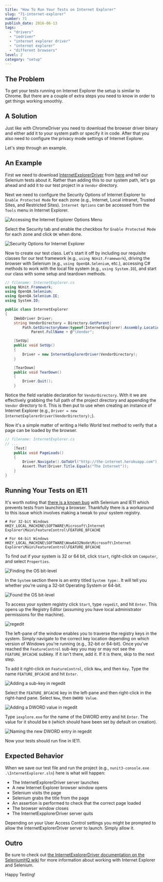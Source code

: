 ```yaml
---
title: "How To Run Your Tests on Internet Explorer"
slug: "71-internet-explorer"
number: 71
publish_date: 2016-06-13
tags:
  - "drivers"
  - "iedriver"
  - "internet explorer driver"
  - "internet explorer"
  - "different browsers"
level: 2
category: "setup"
---
```


## The Problem

To get your tests running on Internet Explorer the setup is similar to Chrome. But there are a couple of extra steps you need to know in order to get things working smoothly.

## A Solution

Just like with ChromeDriver you need to download the browser driver binary and either add it to your system path or specify it in code. After that you also need to configure the privacy mode settings of Internet Explorer.

Let's step through an example.

## An Example

First we need to download [InternetExplorerDriver](https://github.com/SeleniumHQ/selenium/wiki/InternetExplorerDriver) from [here](http://selenium-release.storage.googleapis.com/index.html) and tell our Selenium tests about it. Rather than adding this to our system path, let's go ahead and add it to our test project in a `Vendor` directory.

Next we need to configure the Security Options of Internet Explorer to `Enable Protected Mode` for each zone (e.g., Internet, Local intranet, Trusted Sites, and Restricted Sites). `Internet Options` can be accessed from the `Tools` menu in Internet Explorer.

![Accessing the Internet Explorer Options Menu](/img/internet-explorer/tools-options.png)

Select the Security tab and enable the checkbox for `Enable Protected Mode` for each zone and click `OK` when done.

![Security Options for Internet Explorer](/img/internet-explorer/security-options.png)

Now to create our test class. Let's start it off by including our requisite classes for our test framework (e.g., `using NUnit.Framework`), driving the browser with Selenium (e.g., `using OpenQA.Selenium`, etc.), accessing C# methods to work with the local file system (e.g., `using System.IO`), and start our class with some setup and teardown methods.

```csharp
// filename: InternetExplorer.cs
using NUnit.Framework;
using OpenQA.Selenium;
using OpenQA.Selenium.IE;
using System.IO;

public class InternetExplorer
{
    IWebDriver Driver;
    string VendorDirectory = Directory.GetParent(
        Path.GetDirectoryName(typeof(InternetExplorer).Assembly.Location)).
            Parent.FullName + @"\Vendor";

    [SetUp]
    public void SetUp()
    {
        Driver = new InternetExplorerDriver(VendorDirectory);
    }

    [TearDown]
    public void TearDown()
    {
        Driver.Quit();
    }
```

Notice the field variable declaration for `VendorDirectory`. With it we are effectively grabbing the full path of the project directory and appending the `Vendor` directory to it. This is then put to use when creating an instance of Internet Explorer (e.g., `Driver = new InternetExplorerDriver(VendorDirectory);`).

Now it's a simple matter of writing a Hello World test method to verify that a page can be loaded by the browser.

```csharp
// filename: InternetExplorer.cs
// ...
    [Test]
    public void PageLoads()
    {
        Driver.Navigate().GoToUrl("http://the-internet.herokuapp.com");
        Assert.That(Driver.Title.Equals("The Internet"));
    }
}
```

## Running Your Tests on IE11

It's worth noting that [there is a known bug](https://github.com/seleniumhq/selenium-google-code-issue-archive/issues/6511#issuecomment-192149674) with Selenium and IE11 which prevents tests from launching a browser. Thankfully there is a workaround to this issue which involves making a tweak to your system registry.

```text
# For 32-bit Windows
HKEY_LOCAL_MACHINE\SOFTWARE\Microsoft\Internet Explorer\Main\FeatureControl\FEATURE_BFCACHE

# For 64-bit Windows
HKEY_LOCAL_MACHINE\SOFTWARE\Wow6432Node\Microsoft\Internet Explorer\Main\FeatureControl\FEATURE_BFCACHE
```

To find out if your system is 32 or 64 bit, click `Start`, right-click on `Computer`, and select `Properties`.

![Finding the OS bit-level](/img/internet-explorer/find-os-bit-level.png)

In the `System` section there is an entry titled `System type:`. It will tell you whether you're using a 32-bit Operating System or 64-bit.

![Found the OS bit-level](/img/internet-explorer/found-os-bit-level.png)

To access your system registry click `Start`, type `regedit`, and hit `Enter`. This opens up the Registry Editor (assuming you have local administrator permissions for the machine).

![regedit](/img/internet-explorer/regedit.png)

The left-pane of the window enables you to traverse the registry keys in the system. Simply navigate to the correct key location depending on which version of Windows you're running (e.g., 32-bit or 64-bit). Once you've reached the `FeatureControl` sub-key you may or may not see the `FEATURE_BFCACHE` subkey. If it isn't there, add it. If it is there, skip to the next step.

To add it right-click on `FeatureControl`, click `New`, and then `Key`. Type the name `FEATURE_BFCACHE` and hit `Enter`.

![Adding a sub-key in regedit](/img/internet-explorer/new-key-bfcache.png)

Select the `FEATURE_BFCACHE` key in the left-pane and then right-click in the right-hand pane. Select `New`, then `DWORD Value`.

![Adding a DWORD value in regedit](/img/internet-explorer/new-dword.png)

Type `iexplore.exe` for the name of the DWORD entry and hit `Enter`. The value for it should be `0` (which should have been set by default on creation).

![Naming the new DWORD entry in regedit](/img/internet-explorer/new-dword-with-name.png)

Now your tests should run fine in IE11.

## Expected Behavior

When we save our test file and run the project (e.g., `nunit3-console.exe .\InternetExplorer.sln`) here is what will happen:

+ The InternetExplorerDriver server launches
+ A new Internet Explorer browser window opens
+ Selenium visits the page
+ Selenium grabs the title from the page
+ An assertion is performed to check that the correct page loaded
+ The browser window closes
+ The InternetExpplorerDriver server quits

Depending on your User Access Control settings you might be prompted to allow the InternetExplorerDriver server to launch. Simply allow it.

## Outro

Be sure to check out [the InternetExplorerDriver documentation on the SeleniumHQ wiki](https://github.com/SeleniumHQ/selenium/wiki/InternetExplorerDriver) for more information about working with Internet Explorer and Selenium.

Happy Testing!
